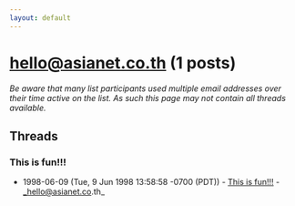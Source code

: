 ```yaml
---
layout: default
---
```


# hello@asianet.co.th (1 posts)

_Be aware that many list participants used multiple email addresses over their time active on the list. As such this page may not contain all threads available._

## Threads

### This is fun!!!
+ 1998-06-09 (Tue, 9 Jun 1998 13:58:58 -0700 (PDT)) - [This is fun!!!](/archive/1998/06/072984e5d737c100f3617a448d40d06a5e746757bb12205582b9e741852c6761) - _hello@asianet.co.th_

